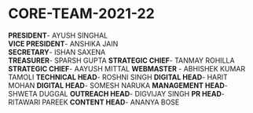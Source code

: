 # CORE-TEAM-2021-22

**PRESIDENT**- AYUSH SINGHAL<br/>
**VICE PRESIDENT**- ANSHIKA JAIN<br/>
**SECRETARY**- ISHAN SAXENA<br/>
**TREASURER**- SPARSH GUPTA
**STRATEGIC CHIEF**- TANMAY ROHILLA
**STRATEGIC CHIEF**- AAYUSH MITTAL
**WEBMASTER** - ABHISHEK KUMAR TAMOLI
**TECHNICAL HEAD**- ROSHNI SINGH
**DIGITAL HEAD**- HARIT MOHAN
**DIGITAL HEAD**- SOMESH NARUKA
**MANAGEMENT HEAD**- SHWETA DUGGAL
**OUTREACH HEAD**- DIGVIJAY SINGH
**PR HEAD**- RITAWARI PAREEK
**CONTENT HEAD**- ANANYA BOSE
